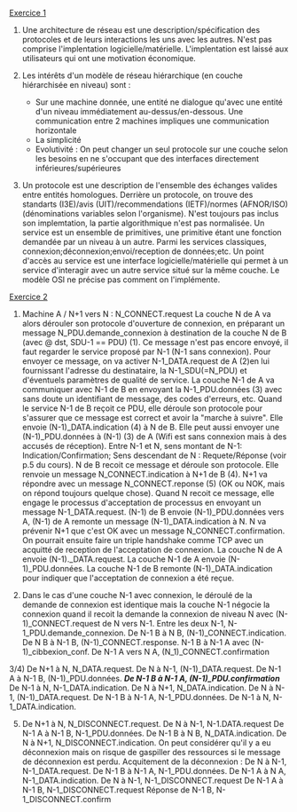 <u>Exercice 1</u>

1) Une architecture de réseau est une description/spécification des protocoles et de leurs interactions les uns avec les autres. N'est pas comprise l'implentation logicielle/matérielle.  L'implentation est laissé aux utilisateurs qui ont une motivation économique.
2) Les intérêts d'un modèle de réseau hiérarchique (en couche hiérarchisée en niveau) sont :
	- Sur une machine donnée, une entité ne dialogue qu'avec une entité d'un niveau immédiatement au-dessus/en-dessous. Une communication entre 2 machines impliques une communication horizontale
	- La simplicité
	- Evolutivité : On peut changer un seul protocole sur une couche selon les besoins en ne s'occupant que des interfaces directement inférieures/supérieures

3) Un protocole est une description de l'ensemble des échanges valides entre entités homologues. Derrière un protocole, on trouve des standarts (I3E)/avis (UIT)/recommendations (IETF)/normes (AFNOR/ISO) (dénominations variables selon l'organisme). N'est toujours pas inclus son implemtation, la partie algorithmique n'est pas normalisée.
	Un service est un ensemble de primitives, une primitive étant une fonction demandée par un niveau à un autre. Parmi les services classiques, connexion;déconnexion;envoi/reception de données;etc.
	Un point d'accès au service est une interface logicielle/matérielle qui permet à un service d'interagir avec un autre service situé sur la même couche. Le modèle OSI ne précise pas comment on l'implémente.

<u>Exercice 2</u>

1) Machine A / N+1 vers N : N_CONNECT.request
   La couche N de A va alors dérouler son protocole d'ouverture de connexion, en préparant un message N_PDU.demande_connexion à destination de la couche N de B (avec @ dst, SDU-1 == PDU) (1). Ce message n'est pas encore envoyé, il faut regarder le service proposé par N-1 (N-1 sans connexion). Pour envoyer ce message, on va activer N-1_DATA.request de A  (2)en lui fournissant l'adresse du destinataire, la N-1_SDU(=N_PDU) et d'éventuels paramètres de qualité de service.
   La couche N-1 de A va communiquer avec N-1 de B en envoyant la N-1_PDU.données (3) avec sans doute un identifiant de message, des codes d'erreurs, etc.
   Quand le service N-1 de B reçoit ce PDU, elle déroule son protocole pour s'assurer que ce message est correct et avoir la "marche à suivre". Elle envoie (N-1)\_DATA.indication (4) à N de B. Elle peut aussi envoyer une (N-1)\_PDU.données à (N-1) (3) de A (Wifi est sans connexion mais à des accusés de réception).
Entre N-1 et N, sens montant de N-1: Indication/Confirmation; Sens descendant de N : Requete/Réponse (voir p.5 du cours).
   N de B recoit ce message et déroule son protocole. Elle renvoie un message N_CONNECT.indication à N+1 de B (4). N+1 va répondre avec un message N_CONNECT.reponse (5) (OK ou NOK, mais on répond toujours quelque chose). Quand N recoit ce message, elle engage le processus d'acceptation de processus en envoyant un message N-1\_DATA.request. (N-1) de B envoie (N-1)\_PDU.données vers A, (N-1) de A remonte un message (N-1)\_DATA.indication à N.
   N va prévenir N+1 que c'est OK avec un message N_CONNECT.confirmation. On pourrait ensuite faire un triple handshake comme TCP avec un acquitté de reception de l'acceptation de connexion. La couche N de A envoie (N-1).\_DATA.request. La couche N-1 de A envoie (N-1)\_PDU.données. La couche N-1 de B remonte (N-1)\_DATA.indication pour indiquer que l'acceptation de connexion a été reçue.

2) Dans le cas d'une couche N-1 avec connexion, le déroulé de la demande de connexion est identique mais la couche N-1 négocie la connexion quand il recoit la demande la connexion de niveau N avec (N-1)\_CONNECT.request de N vers N-1. Entre les deux N-1, N-1\_PDU.demande_connexion. De N-1 B à N B, (N-1)\_CONNECT.indication. De N B à N-1 B, (N-1)\_CONNECT.response. N-1 B à N-1 A avec (N-1)\_cibbexion_conf. De N-1 A vers N A, (N_1)\_CONNECT.confirmation


3/4) 
   De N+1 à N, N_DATA.request. 
   De N à N-1, (N-1)\_DATA.request. 
   De N-1 A à N-1 B, (N-1)\_PDU.données. 
   ***De N-1 B à N-1 A, (N-1)\_PDU.confirmation***
   De N-1 à N, N-1_DATA.indication. 
   De N à N+1, N_DATA.indication. 
   De N à N-1, (N-1)\_DATA.request. 
   De N-1 B à N-1 A, N-1_PDU.données. 
   De N-1 à N, N-1_DATA.indication.

5)  De N+1 à N, N_DISCONNECT.request.
   De N à N-1, N-1.DATA.request
   De N-1 A à N-1 B, N-1_PDU.données.
   De N-1 B à N B, N_DATA.indication.
   De N à N+1, N_DISCONNECT.indication.
   On peut considérer qu'il y a eu déconnexion mais on risque de gaspiller des ressources si le message de déconnexion est perdu.
   Acquitement de la déconnexion :
   De N à N-1, N-1_DATA.request.
   De N-1 B à N-1 A, N-1_PDU.données.
   De N-1 A à N A, N-1_DATA.indication.
   De N à N-1, N-1_DISCONNECT.request
   De N-1 A à N-1 B, N-1_DISCONNECT.request
   Réponse de N-1 B, N-1_DISCONNECT.confirm